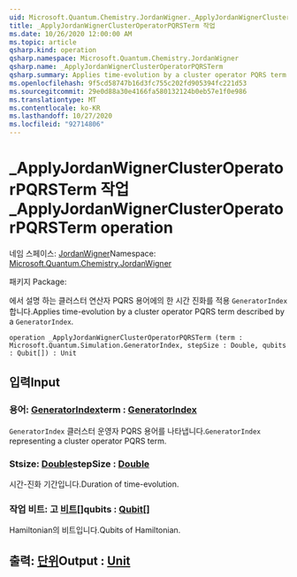 ```yaml
---
uid: Microsoft.Quantum.Chemistry.JordanWigner._ApplyJordanWignerClusterOperatorPQRSTerm
title: _ApplyJordanWignerClusterOperatorPQRSTerm 작업
ms.date: 10/26/2020 12:00:00 AM
ms.topic: article
qsharp.kind: operation
qsharp.namespace: Microsoft.Quantum.Chemistry.JordanWigner
qsharp.name: _ApplyJordanWignerClusterOperatorPQRSTerm
qsharp.summary: Applies time-evolution by a cluster operator PQRS term described by a `GeneratorIndex`.
ms.openlocfilehash: 9f5cd58747b16d3fc755c202fd905394fc221d53
ms.sourcegitcommit: 29e0d88a30e4166fa580132124b0eb57e1f0e986
ms.translationtype: MT
ms.contentlocale: ko-KR
ms.lasthandoff: 10/27/2020
ms.locfileid: "92714806"
---
```

# <a name="_applyjordanwignerclusteroperatorpqrsterm-operation"></a><span data-ttu-id="3aa2f-102">_ApplyJordanWignerClusterOperatorPQRSTerm 작업</span><span class="sxs-lookup"><span data-stu-id="3aa2f-102">_ApplyJordanWignerClusterOperatorPQRSTerm operation</span></span>

<span data-ttu-id="3aa2f-103">네임 스페이스: [JordanWigner](xref:Microsoft.Quantum.Chemistry.JordanWigner)</span><span class="sxs-lookup"><span data-stu-id="3aa2f-103">Namespace: [Microsoft.Quantum.Chemistry.JordanWigner](xref:Microsoft.Quantum.Chemistry.JordanWigner)</span></span>

<span data-ttu-id="3aa2f-104">패키지 [](https://nuget.org/packages/)</span><span class="sxs-lookup"><span data-stu-id="3aa2f-104">Package: [](https://nuget.org/packages/)</span></span>


<span data-ttu-id="3aa2f-105">에서 설명 하는 클러스터 연산자 PQRS 용어에의 한 시간 진화를 적용 `GeneratorIndex` 합니다.</span><span class="sxs-lookup"><span data-stu-id="3aa2f-105">Applies time-evolution by a cluster operator PQRS term described by a `GeneratorIndex`.</span></span>

```qsharp
operation _ApplyJordanWignerClusterOperatorPQRSTerm (term : Microsoft.Quantum.Simulation.GeneratorIndex, stepSize : Double, qubits : Qubit[]) : Unit
```


## <a name="input"></a><span data-ttu-id="3aa2f-106">입력</span><span class="sxs-lookup"><span data-stu-id="3aa2f-106">Input</span></span>

### <a name="term--generatorindex"></a><span data-ttu-id="3aa2f-107">용어: [GeneratorIndex](xref:Microsoft.Quantum.Simulation.GeneratorIndex)</span><span class="sxs-lookup"><span data-stu-id="3aa2f-107">term : [GeneratorIndex](xref:Microsoft.Quantum.Simulation.GeneratorIndex)</span></span>

<span data-ttu-id="3aa2f-108">`GeneratorIndex` 클러스터 운영자 PQRS 용어를 나타냅니다.</span><span class="sxs-lookup"><span data-stu-id="3aa2f-108">`GeneratorIndex` representing a cluster operator PQRS term.</span></span>


### <a name="stepsize--double"></a><span data-ttu-id="3aa2f-109">Stsize: [Double](xref:microsoft.quantum.lang-ref.double)</span><span class="sxs-lookup"><span data-stu-id="3aa2f-109">stepSize : [Double](xref:microsoft.quantum.lang-ref.double)</span></span>

<span data-ttu-id="3aa2f-110">시간-진화 기간입니다.</span><span class="sxs-lookup"><span data-stu-id="3aa2f-110">Duration of time-evolution.</span></span>


### <a name="qubits--qubit"></a><span data-ttu-id="3aa2f-111">작업 비트: 고 [비트](xref:microsoft.quantum.lang-ref.qubit)[]</span><span class="sxs-lookup"><span data-stu-id="3aa2f-111">qubits : [Qubit](xref:microsoft.quantum.lang-ref.qubit)[]</span></span>

<span data-ttu-id="3aa2f-112">Hamiltonian의 비트입니다.</span><span class="sxs-lookup"><span data-stu-id="3aa2f-112">Qubits of Hamiltonian.</span></span>



## <a name="output--unit"></a><span data-ttu-id="3aa2f-113">출력: [단위](xref:microsoft.quantum.lang-ref.unit)</span><span class="sxs-lookup"><span data-stu-id="3aa2f-113">Output : [Unit](xref:microsoft.quantum.lang-ref.unit)</span></span>

